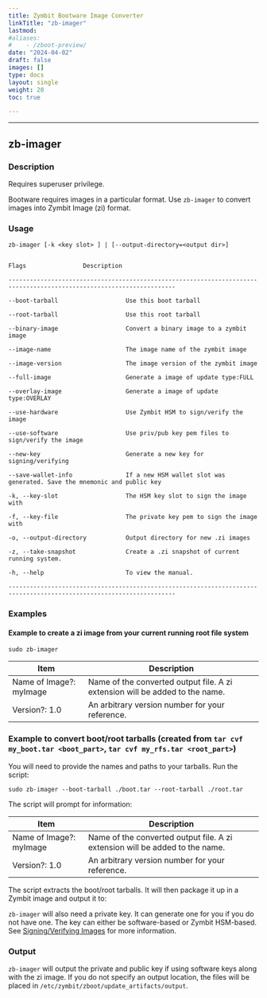 ```yaml
---
title: Zymbit Bootware Image Converter
linkTitle: "zb-imager"
lastmod:
#aliases:
#    - /zboot-preview/
date: "2024-04-02"
draft: false
images: []
type: docs
layout: single
weight: 20
toc: true

---
```


-----


## zb-imager

### Description

Requires superuser privilege. 

Bootware requires images in a particular format. Use `zb-imager` to convert images into Zymbit Image (zi) format.

### Usage

```
zb-imager [-k <key slot> ] | [--output-directory=<output dir>]


Flags                Description

---------------------------------------------------------------------------------------------------------------------

--boot-tarball                   Use this boot tarball

--root-tarball                   Use this root tarball

--binary-image                   Convert a binary image to a zymbit image

--image-name                     The image name of the zymbit image

--image-version                  The image version of the zymbit image

--full-image                     Generate a image of update type:FULL

--overlay-image                  Generate a image of update type:OVERLAY

--use-hardware                   Use Zymbit HSM to sign/verify the image

--use-software                   Use priv/pub key pem files to sign/verify the image

--new-key                        Generate a new key for signing/verifying

--save-wallet-info               If a new HSM wallet slot was generated. Save the mnemonic and public key

-k, --key-slot                   The HSM key slot to sign the image with

-f, --key-file                   The private key pem to sign the image with

-o, --output-directory           Output directory for new .zi images

-z, --take-snapshot              Create a .zi snapshot of current running system.

-h, --help                       To view the manual.

---------------------------------------------------------------------------------------------------------------------

```


### Examples


#### Example to create a zi image from your current running root file system

```
sudo zb-imager
```
| Item | Description |
| ----- | ----- |
| Name of Image?: myImage            | Name of the converted output file. A zi extension will be added to the name. |
| Version?: 1.0                                 | An arbitrary version number for your reference. |

### Example to convert boot/root tarballs (created from `tar cvf my_boot.tar <boot_part>`, `tar cvf my_rfs.tar <root_part>`)

You will need to provide the names and paths to your tarballs. Run the script:

```
sudo zb-imager --boot-tarball ./boot.tar --root-tarball ./root.tar
```

The script will prompt for information:

| Item | Description |
| ----- | ----- |
|Name of Image?: myImage | Name of the converted output file. A zi extension will be added to the name. |
| Version?: 1.0 | An arbitrary version number for your reference. |

The script extracts the boot/root tarballs. It will then package it up in a Zymbit image and output it to:


`zb-imager` will also need a private key. It can generate one for you if you do not have one. The key can either be software-based or Zymbit HSM-based. See [Signing/Verifying Images](../features/signing) for more information.

### Output

`zb-imager` will output the private and public key if using software keys along with the zi image. If you do not specify an output location, the files will be placed in `/etc/zymbit/zboot/update_artifacts/output`.


